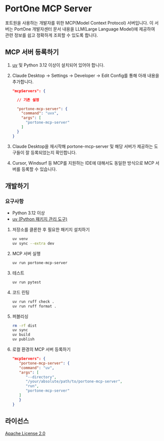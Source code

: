 # PortOne MCP Server

포트원을 사용하는 개발자를 위한 MCP(Model Context Protocol) 서버입니다. 이 서버는 PortOne 개발자센터 문서 내용을 LLM(Large Language Model)에 제공하여 관련 정보를 쉽고 정확하게 조회할 수 있도록 합니다.

## MCP 서버 등록하기

1. [uv](https://docs.astral.sh/uv/getting-started/installation/) 및 Python 3.12 이상이 설치되어 있어야 합니다.
1. Claude Desktop -> Settings -> Developer -> Edit Config를 통해 아래 내용을 추가합니다.

   ```json
   "mcpServers": {

     // 기존 설정

     "portone-mcp-server": {
       "command": "uvx",
       "args": [
         "portone-mcp-server"
       ]
     }
   }
   ```

1. Claude Desktop을 재시작해 portone-mcp-server 및 해당 서버가 제공하는 도구들이 잘 등록되었는지 확인합니다.

1. Cursor, Windsurf 등 MCP를 지원하는 IDE에 대해서도 동일한 방식으로 MCP 서버를 등록할 수 있습니다.

## 개발하기

### 요구사항

- Python 3.12 이상
- [uv (Python 패키지 관리 도구)](https://docs.astral.sh/uv/getting-started/installation/)

1. 저장소를 클론한 후 필요한 패키지 설치하기

   ```bash
   uv venv
   uv sync --extra dev
   ```

1. MCP 서버 실행

   ```bash
   uv run portone-mcp-server
   ```

1. 테스트

   ```bash
   uv run pytest
   ```

1. 코드 린팅

   ```bash
   uv run ruff check .
   uv run ruff format .
   ```

1. 퍼블리싱

   ```bash
   rm -rf dist
   uv sync
   uv build
   uv publish
   ```

1. 로컬 환경의 MCP 서버 등록하기

   ```json
   "mcpServers": {
      "portone-mcp-server": {
      "command": "uv",
      "args": [
         "--directory",
         "/your/absolute/path/to/portone-mcp-server",
         "run",
         "portone-mcp-server"
      ]
      }
   }
   ```

## 라이선스

[Apache License 2.0](LICENSE)

